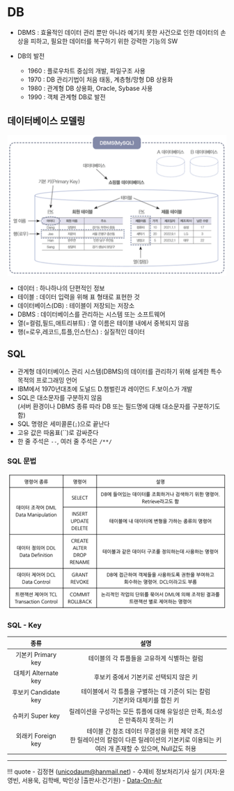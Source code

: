 # DB

- DBMS : 효율적인 데이터 관리 뿐만 아니라 예기치 못한 사건으로 인한 데이터의 손상을 피하고, 필요한 데이터를 복구하기 위한 강력한 기능의 SW

- DB의 발전
    - 1960 : 플로우차트 중심의 개발, 파일구조 사용
    - 1970 : DB 관리기법이 처음 태동, 계층형/망형 DB 상용화 
    - 1980 : 관계형 DB 상용화, Oracle, Sybase 사용
    - 1990 : 객체 관계형 DB로 발전

## 데이터베이스 모델링

![DB-1](images/db_modeling.png)

- 데이터 : 하나하나의 단편적인 정보
- 테이블 : 데이터 입력을 위해 표 형태로 표현한 것
- 데이터베이스(DB) : 테이블이 저장되는 저장소
- DBMS : 데이터베이스를 관리하는 시스템 또는 소프트웨어
- 열(=컬럼,필드,애트리뷰트) : 열 이름은 테이블 내에서 중복되지 않음
- 행(=로우,레코드,튜플,인스턴스) : 실질적인 데이터

## SQL

- 관계형 데이터베이스 관리 시스템(DBMS)의 데이터를 관리하기 위해 설계한 특수 목적의 프로그래밍 언어
- IBM에서 1970년대초에 도널드 D.챔벌린과 레이먼드 F.보이스가 개발
- SQL은 대소문자를 구분하지 않음 <br> (서버 환경이나 DBMS 종류 따라 DB 또는 필드명에 대해 대소문자를 구분하기도 함)
- SQL 명령은 세미콜론(`;`)으로 끝난다
- 고유 값은 따옴표(``)로 감싸준다
- 한 줄 주석은 `--`, 여러 줄 주석은 `/**/`

### SQL 문법
![SQL-1](images/sql_1.png)

### SQL - Key

|        종류       |       설명      | 
| :--------------: | :------------: |
| 기본키 Primary key | 테이블의 각 튜플들을 고유하게 식별하는 컬럼|
| 대체키 Alternate key | 후보키 중에서 기본키로 선택되지 않은 키|
| 후보키 Candidate key | 테이블에서 각 튜플을 구별하는 데 기준이 되는 칼럼 <br> 기본키와 대체키를 합친 키
| 슈퍼키 Super key | 릴레이션을 구성하는 모든 튜플에 대해 유일성은 만족, 최소성은 만족하지 못하는 키
| 외래키 Foreign key | 테이블 간 참조 데이터 무결성을 위한 제약 조건<br>한 릴레이션의 칼럼이 다른 릴레이션의 기본키로 이용되는 키<br>여러 개 존재할 수 있으며, Null값도 허용

---

!!! quote
    - 김정현 (unicodaum@hanmail.net)
    - 수제비 정보처리기사 실기 (저자:윤영빈, 서용욱, 김학배, 박인상 |출판사:건기원)
    - [Data-On-Air](https://www.google.com/url?sa=t&rct=j&q=&esrc=s&source=web&cd=&ved=2ahUKEwj6wqqAqaGBAxWZcvUHHUDBAOwQFnoECAYQAQ&url=https%3A%2F%2Fdataonair.or.kr%2F&usg=AOvVaw2_msrIWeT-T38KloheDWme&opi=89978449)
